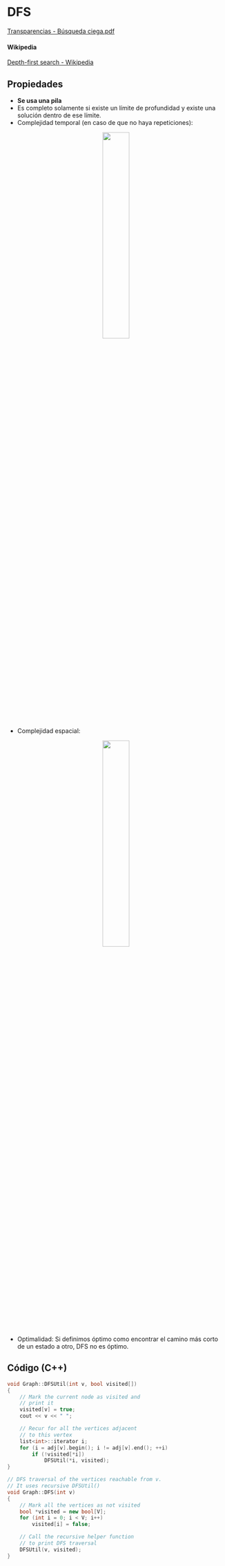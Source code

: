 # DFS

[Transparencias - Búsqueda ciega.pdf](./Búsqueda%20Ciega.pdf)

#### Wikipedia

[Depth-first search - Wikipedia](https://en.wikipedia.org/wiki/Depth-first_search)

## Propiedades

- **Se usa una pila**
- Es completo solamente si existe un límite de profundidad y existe una solución dentro de ese límite.
- Complejidad temporal (en caso de que no haya repeticiones):

<p align="center">
    <a href="https://github.com/MrRobb/Artificial-Intelligence">
        <img src="http://latex2png.com/output//latex_4d1f61e1a99e07a737bd98c88d97ff0b.png" width=35%>
    </a>
</p>

- Complejidad espacial:

<p align="center">
    <a href="https://github.com/MrRobb/Artificial-Intelligence">
        <img src="http://latex2png.com/output//latex_6188448ce1a84f11c7af1bb372ab58df.png" width=35%>
    </a>
</p>

- Optimalidad: Si definimos óptimo como encontrar el camino más corto de un estado a otro, DFS no es óptimo.

## Código (C++)

```cpp
void Graph::DFSUtil(int v, bool visited[])
{
    // Mark the current node as visited and
    // print it
    visited[v] = true;
    cout << v << " ";

    // Recur for all the vertices adjacent
    // to this vertex
    list<int>::iterator i;
    for (i = adj[v].begin(); i != adj[v].end(); ++i)
        if (!visited[*i])
            DFSUtil(*i, visited);
}

// DFS traversal of the vertices reachable from v.
// It uses recursive DFSUtil()
void Graph::DFS(int v)
{
    // Mark all the vertices as not visited
    bool *visited = new bool[V];
    for (int i = 0; i < V; i++)
        visited[i] = false;

    // Call the recursive helper function
    // to print DFS traversal
    DFSUtil(v, visited);
}
```
